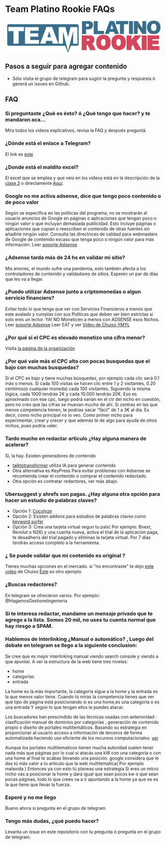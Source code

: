 # Team Platino Rookie FAQs
![banner](https://raw.githubusercontent.com/JuanCruzMonteros/TeamPlatinoRookieFAQs/master/tp-rookie%5B1%5D.png)

## Pasos a seguir para agregar contenido

- Sólo visita el grupo de telegram para sugirir la pregunta y respuesta ó generá un issues en Github.

## FAQ

### Si preguntaste ¿Qué es ésto? ó ¿Qué tengo que hacer? y te mandaron aca...
Mira todos los videos explicativos, revisa la FAQ y después preguntá.

### ¿Dónde está el enlace a Telegram?
El link es [este](https://t.me/joinchat/GzlF9hyQ92jDybhxole0rg)

### ¿Donde está el maldito excel?
El excel que se emplea y que veis en los vídeos está en la descripción de la [clase 3](https://rookie.teamplatino.com/clase/como-encontrar-palabras-clave-rentables/) o directamente [Aquí](https://mega.nz/#!jBwkEAhI!Xiq5Jnkej6NLNDN5ixgkxJhMRanMX1kNIZcVhdTntTQ).

### Google no me activa adsense, dice que tengo poco contenido o de poco valor
Según se especifica en las políticas del programa, no se mostrarán al usuario anuncios de Google en páginas o aplicaciones que tengan poco o ningún valor o que incluyan demasiada publicidad. Esto incluye páginas o aplicaciones que copian o reescriben el contenido de otras fuentes sin añadirle ningún valor. Consulta las directrices de calidad para webmasters de Google de contenido escaso que tenga poco o ningún valor para más información.
Leer [soporte Adsense](https://support.google.com/webmasters/answer/9044175?visit_id=637228605217667603-1048465864&rd=1#thin-content)

### ¿Adsense tarda más de 24 hs en validar mi sitio?
Mis amores, el mundo sufre una pandemia, esto también afecta a los controladores de contenido y validadores de sitios. Esperen un par de días que les va a llegar.

### ¿Puedo utilizar Adsense junto a criptomonedas o algun servicio financiero?
Evitar todo lo que tenga que ver con Servicios Financieros a menos que este avalado y cumplas con sus Políticas que deben ser bien estrictas si solo eres un lector. YA! NO Moneticen a menos con ADSENSE esos Nichos.
Leer [soporte Adsense](https://support.google.com/adspolicy/answer/2464998?hl=es-419)
Leer EAT y ver [Video de Chuiso YMYL](https://youtu.be/cJfsgH--umY)

### ¿Por qué si el CPC es elevado monetizo una cifra menor?
Visita [la página de la organización](https://support.google.com/google-ads/answer/6297?hl=es-419)

### ¿Por qué vale más el CPC alto con pocas busquedas que el bajo con muchas busquedas?
Si el CPC es bajo y tiene muchas búsquedas, por ejemplo cada clic será 0.1 más o menos. Si cada 100 visitas se hacen clic entre 1 y 2 visitantes, 0.20 céntimos(o cualquier moneda) cada 100 visitantes. Siguiendo la misma lógica, cada 1000 tendrás 2€ y
cada 10.000 tendrás 20€.
Eso es aproximado con ese cpc, luego podrá varian en el ctr del nicho en cuestión, pero no creo que las cifras se muevan mucho de ahí. Si centras en las que menos competencia tienen, te podrías sacar "fácil" de 1 a 3€ al día.
Es decir, como nicho principal no lo veo. Como primer nicho para experimentar, crear y crecer y que además te de algo para ayuda de otros nichos, pues podría valer.

### Tardo mucho en redactar articulo ¿Hay alguna manera de acelerar?
Si, la hay. Existen generadores de contenido
- [talktotransformer](https://talktotransformer.com/) utiliza IA para generar contenido
- Otra alternativa es KeyPress
Para evitar problemas con Adsense se recomienda crear el contenido o comprar el contenido redactado.
- Otra opción es contratar redactores, ver más abajo.

### Ubersuggest y ahrefs son pagas. ¿Hay alguna otra opción para hacer un estudio de palabras claves?
- Opción 1: [Cocolyze](https://cocolyze.com/)
- Opción 2: Existen addons para estudios de palabras claves como [keyword surfer](https://www.google.com/search?channel=trow2&client=firefox-b-d&q=Keyword+Surfer)
- Opción 3: Crea una tarjeta virtual segun tu país( Por ejemplo: Bnext, Revolut o N26) y una cuenta nueva, activa el trial de la aplicación paga, te desadheris del trial pagado y eliminas la tarjeta virtual. Por 7 días tendrás acceso completo a la herramienta.

### ¿ Se puede validar que mi contenido es original ?
Tienes muchas opciones en el mercado. si "no encontraste" te dejo [este video](https://youtu.be/vP9-BvBb06s) de Chuiso
[Éste](http://plagiarisma.net/es/) es otro ejemplo

### ¿Buscas redactores?
En telegram se ofrecieron varios. Por ejemplo:
@HagamosGestioneIngenieria

### Si te interesa redactar, mandame un mensaje privado que te agrego a la lista. Somos 20 mil, no uses tu cuenta normal que hay riesgo a SPAM.

### Hablemos de Interlinking ¿Manual o automático? , Luego del debate en telegram se llego a la siguiente conclusion:
Se cree que es mejor interlinking manual viendo search console y viendo a que apuntar.
A ver la estructura de la web tiene tres niveles:
  - home
  - categorías
  - entrada
 
La home es la más importante, la categoría sigue a la home y la entrada es la que menos valor tiene.
Cuando tú miras la competencia tienes que ver qué tipo de página está posicionando si es una home,es una categoría o es una entrada Y según lo que tengan ellos le puedes atacar.

Los buscadores han prescindido de las técnicas usadas con anterioridad : clasificación manual de dominios por categorías , generación de contenido propio o diseño de portales multitemáticos. Basando su estrategia en proporcionar al usuario acceso a información de terceros de forma automatizada haciendo uso eficiente de los recursos computacionales.  [ver](https://books.google.com.ar/books?id=xs0y-phCKrsC&pg=PA11&lpg=PA11&dq=portales+multitematicos&source=bl&ots=S5J-pOjRJU&sig=ACfU3U3sW4jLv-P_05tQAhRUclIxc_D5XA&hl=es&sa=X&ved=2ahUKEwiUyIHppPPoAhVcKrkGHUJMCQcQ6AEwAHoECAsQLA#v=onepage&q=portales%20multitematicos&f=false)

Aunque los portales multitematicos tienen mucha autoridad suelen tener nada más que páginas por lo cual si atacás una kW con una categoría o con una home al final te acabas llevando una posición.
google considera que le das tú más valor a tu artículo que la web multitematica( Por ejemplo malavida )
Entonces ya con esto tú planeas una estrategia
Si eres un micro nicho vas a posicionar la home y dará igual que sean pocos kw o que sean pocas páginas, todo lo que crees va a ir apuntando a la home ya que es es la que tiene que llevar la fuerza.


### Esperé y no me llego
Bueno ahora si pregunta en el grupo de telegram

### Tengo más dudas, ¿qué puedo hacer?
Levanta un issue en este repositorio con tu pregunta ó  pregunta en el grupo de telegram. 
